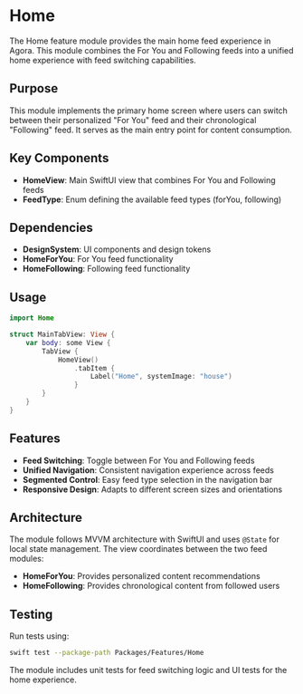 # Home

The Home feature module provides the main home feed experience in Agora. This module combines the For You and Following feeds into a unified home experience with feed switching capabilities.

## Purpose

This module implements the primary home screen where users can switch between their personalized "For You" feed and their chronological "Following" feed. It serves as the main entry point for content consumption.

## Key Components

- **HomeView**: Main SwiftUI view that combines For You and Following feeds
- **FeedType**: Enum defining the available feed types (forYou, following)

## Dependencies

- **DesignSystem**: UI components and design tokens
- **HomeForYou**: For You feed functionality
- **HomeFollowing**: Following feed functionality

## Usage

```swift
import Home

struct MainTabView: View {
    var body: some View {
        TabView {
            HomeView()
                .tabItem {
                    Label("Home", systemImage: "house")
                }
        }
    }
}
```

## Features

- **Feed Switching**: Toggle between For You and Following feeds
- **Unified Navigation**: Consistent navigation experience across feeds
- **Segmented Control**: Easy feed type selection in the navigation bar
- **Responsive Design**: Adapts to different screen sizes and orientations

## Architecture

The module follows MVVM architecture with SwiftUI and uses `@State` for local state management. The view coordinates between the two feed modules:

- **HomeForYou**: Provides personalized content recommendations
- **HomeFollowing**: Provides chronological content from followed users

## Testing

Run tests using:
```bash
swift test --package-path Packages/Features/Home
```

The module includes unit tests for feed switching logic and UI tests for the home experience.


